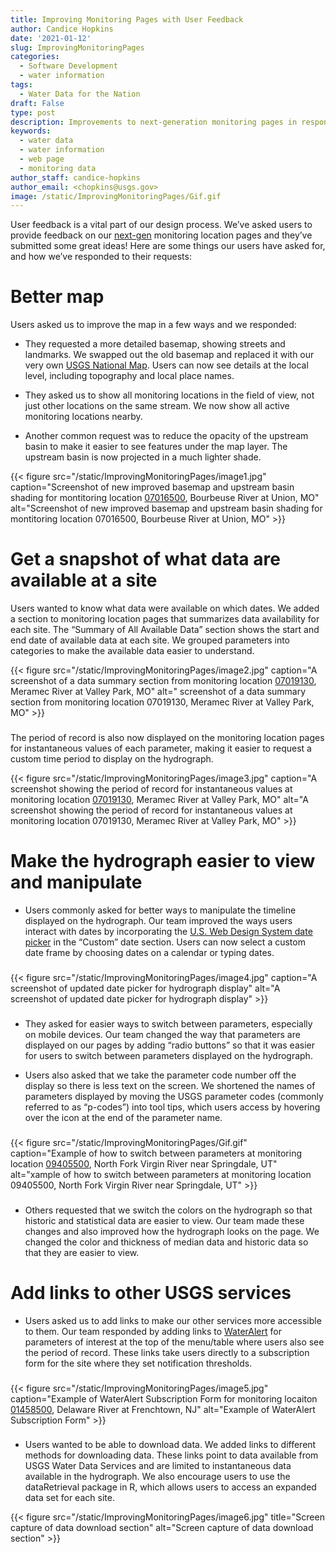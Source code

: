 ```yaml
---
title: Improving Monitoring Pages with User Feedback
author: Candice Hopkins
date: '2021-01-12'
slug: ImprovingMonitoringPages
categories:
  - Software Development
  - water information
tags:
  - Water Data for the Nation
draft: False
type: post
description: Improvements to next-generation monitoring pages in response to user feedback
keywords: 
  - water data
  - water information
  - web page
  - monitoring data
author_staff: candice-hopkins
author_email: <chopkins@usgs.gov>
image: /static/ImprovingMonitoringPages/Gif.gif
---
```








User feedback is a vital part of our design process. We’ve asked users
to provide feedback on our
[next-gen](https://waterdata.usgs.gov/blog/wdfn-tng/) monitoring
location pages and they’ve submitted some great ideas! Here are some
things our users have asked for, and how we’ve responded to their
requests:

# Better map

Users asked us to improve the map in a few ways and we responded:

-   They requested a more detailed basemap, showing streets and
    landmarks. We swapped out the old basemap and replaced it with our
    very own [USGS National
    Map](https://www.usgs.gov/core-science-systems/national-geospatial-program/national-map).
    Users can now see details at the local level, including topography
    and local place names.

-   They asked us to show all monitoring locations in the field of view,
    not just other locations on the same stream. We now show all active
    monitoring locations nearby.

-   Another common request was to reduce the opacity of the upstream
    basin to make it easier to see features under the map layer. The
    upstream basin is now projected in a much lighter shade.



{{< figure src="/static/ImprovingMonitoringPages/image1.jpg" 
caption="Screenshot of new improved basemap and upstream basin shading for montitoring location [07016500](https://waterdata.usgs.gov/monitoring-location/07016500/#parameterCode=00065), Bourbeuse River at Union, MO"  alt="Screenshot of new improved basemap and upstream basin shading for montitoring location 07016500, Bourbeuse River at Union, MO" >}}




### 

# Get a snapshot of what data are available at a site

Users wanted to know what data were available on which dates. We added a
section to monitoring location pages that summarizes data availability
for each site. The “Summary of All Available Data” section shows the
start and end date of available data at each site. We grouped parameters
into categories to make the available data easier to understand.

{{< figure src="/static/ImprovingMonitoringPages/image2.jpg" 
caption="A screenshot of a data summary section from monitoring location [07019130](https://waterdata.usgs.gov/monitoring-location/07019130/#parameterCode=00065), Meramec River at Valley Park, MO"  alt=" screenshot of a data summary section from monitoring location 07019130, Meramec River at Valley Park, MO" >}}




###

The period of record is also now displayed on the monitoring location
pages for instantaneous values of each parameter, making it easier to
request a custom time period to display on the hydrograph.

{{< figure src="/static/ImprovingMonitoringPages/image3.jpg" 
caption="A screenshot showing the period of record for instantaneous values at monitoring location [07019130](https://waterdata.usgs.gov/monitoring-location/07019130/#parameterCode=00065), Meramec River at Valley Park, MO"  alt="A screenshot showing the period of record for instantaneous values at monitoring location 07019130, Meramec River at Valley Park, MO" >}}




### 



# Make the hydrograph easier to view and manipulate

-   Users commonly asked for better ways to manipulate the timeline
    displayed on the hydrograph. Our team improved the ways users
    interact with dates by incorporating the [U.S. Web Design System
    date
    picker](https://designsystem.digital.gov/form-controls/05-date-picker/)
    in the “Custom” date section. Users can now select a custom date
    frame by choosing dates on a calendar or typing dates.

###


{{< figure src="/static/ImprovingMonitoringPages/image4.jpg" 
caption="A screenshot of updated date picker for hydrograph display"  alt="A screenshot of updated date picker for hydrograph display" >}}



###

-   They asked for easier ways to switch between parameters, especially
    on mobile devices. Our team changed the way that parameters are
    displayed on our pages by adding “radio buttons” so that it was
    easier for users to switch between parameters displayed on the
    hydrograph.

-   Users also asked that we take the parameter code number off the
    display so there is less text on the screen. We shortened the names
    of parameters displayed by moving the USGS parameter codes (commonly
    referred to as “p-codes”) into tool tips, which users access by
    hovering over the icon at the end of the parameter name.

###



{{< figure src="/static/ImprovingMonitoringPages/Gif.gif" 
caption="Example of how to switch between parameters at monitoring location [09405500](https://waterdata.usgs.gov/monitoring-location/09405500/#parameterCode=00065), North Fork Virgin River near Springdale, UT" alt="xample of how to switch between parameters at monitoring location 09405500, North Fork Virgin River near Springdale, UT" >}}






###

-   Others requested that we switch the colors on the hydrograph so that
    historic and statistical data are easier to view. Our team made these changes and also
    improved how the hydrograph looks on the page. We changed the color
    and thickness of median data and historic data so that they are
    easier to view.

### 

# Add links to other USGS services

-   Users asked us to add links to make our other services more
    accessible to them. Our team responded by adding links to
    [WaterAlert](https://maps.waterdata.usgs.gov/mapper/wateralert/) for
    parameters of interest at the top of the menu/table where users also
    see the period of record. These links take users directly to a
    subscription form for the site where they set notification
    thresholds.

###

{{< figure src="/static/ImprovingMonitoringPages/image5.jpg" 
caption="Example of WaterAlert Subscription Form for monitoring locaiton [01458500](https://waterdata.usgs.gov/monitoring-location/01458500/#parameterCode=00065), Delaware River at Frenchtown, NJ" alt="Example of WaterAlert Subscription Form" >}}
###

-   Users wanted to be able to download data. We added links to
    different methods for downloading data. These links point to data
    available from USGS Water Data Services and are limited to
    instantaneous data available in the hydrograph. We also encourage
    users to use the dataRetrieval package in R, which allows users to
    access an expanded data set for each site.


{{< figure src="/static/ImprovingMonitoringPages/image6.jpg" 
title="Screen capture of data download section" alt="Screen capture of data download section" >}}


### 
